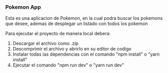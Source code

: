 ### Pokemon App

Esta es una aplicacion de Pokemon, en la cual podra buscar los pokemons que desee, ademas de desplegar un listado con todos los pokemon

Para ejecutar el proyecto de manera local debera:
1. Descargar el archivo como .zip
2. Descomprimir el archivo y abrirlo en su editor de codigo
3. Instalar todas las dependencias con el comando "npm install" o "yarn install"
4. Ejecutar el comando "npm run dev" o "yarn run dev"
